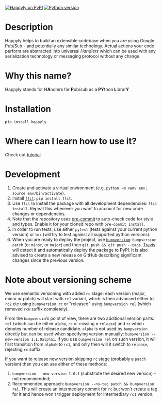 [![Happyly on PyPI](https://img.shields.io/pypi/v/happyly.svg)](https://pypi.python.org/pypi/happyly)
[![Python version](https://img.shields.io/pypi/pyversions/happyly.svg)](https://pypi.python.org/pypi/happyly)

# Description
Happyly helps to build an extensible codebase when you are using Google Pub/Sub - and potentially any similar technology.
Actual actions your code perform are abstracted into universal _Handlers_ which can be used with any serialization technology or messaging protocol without any change.

# Why this name?
Happyly stands for <b>HA</b>ndlers for <b>P</b>ub/sub as a <b>PY</b>thon <b>L</b>ibrar<b>Y</b>

# Installation
```pip install happyly```

# Where can I learn how to use it?
Check out [tutorial](https://github.com/equeumco/happyly/blob/master/Tutorial.ipynb)

# Development
1. Create and activate a virtual environment (e.g. `python -m venv env; source env/bin/activate`).
2. Install [`flit`](https://flit.readthedocs.io/en/latest/): `pip install flit`.
3. Use `flit` to install the package with all development dependencies: `flit install`.
   Repeat this whenever you want to account for new code changes
   or dependencies.
4. Note that the repository uses [pre-commit](https://pre-commit.com/)
   to auto-check code for style and types.
   Enable it for your cloned repo with `pre-commit install`.
5. In order to run tests, use either `pytest` (tests against your current python version)
   or `tox` (will try to test against all supported python versions).
6. When you are ready to deploy the project,
   use [`bumpversion`](https://github.com/c4urself/bump2version):
   `bumpversion patch` (or `minor`, or `major`) and then `git push && git push --tags`.
   [Travis](https://travis-ci.org/equeumco/happyly) will detect it
   and automatically deploy the package to PyPI.
   It is also advised to create a new release on GitHub
   describing significant changes since the previous version.

# Note about versioning scheme
We use semantic versioning with added `rc` stage:
each version (major, minor or patch) will start with `rc1` variant,
which is then advanced either to `rc2` etc using `bumpversion rc`
or "released" using `bumpversion rel` (which removed `rcN` suffix completely).

From the `bumpversin`'s point of view, there are two additional version parts:
`rel` (which can be either `alpha`, `rc` or missing = `release`)
and `rc` which denotes number of release candidate.
`alpha` is not used by `bumpversion` directly
but can be used when specifying version manually: `bumpversion --new-version 1.1.0alpha1`.
If you use `bumpversion rel` on such version, it will first transition from `alphaN` to `rc1`,
and only then will it switch to `release`, rejecting `rc` suffix.

If you want to release new version skipping `rc` stage (probably a `patch` version)
then you can use either of these methods:

1. `bumpversion --new-version 1.0.1` (substitute the desired new version) - not recommended;
2. Recommended approach: `bumpversion --no-tag patch && bumpversion rel`.
This will create an intermediary commit for `rc` but won't create a tag for it
and hence won't trigger deployment for intermediary `rc1` version.
